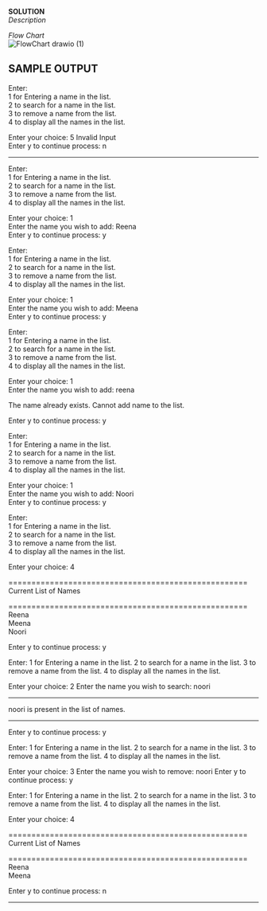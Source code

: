**SOLUTION**  
*Description*  

*Flow Chart*  
![FlowChart drawio (1)](https://user-images.githubusercontent.com/118504536/217501264-a3011f18-e43d-47c2-accf-32f9739f51d6.png)



**SAMPLE OUTPUT**
--------------------------------------------------------------------------------------------------------------------
Enter:  
 1 for Entering a name in the list.  
 2 to search for a name in the list.  
 3 to remove a name from the list.  
 4 to display all the names in the list.  

Enter your choice: 5
Invalid Input    
Enter y to continue process: n  

--------------------------------------------------------------------------------------------------------------------
Enter:  
 1 for Entering a name in the list.  
 2 to search for a name in the list.  
 3 to remove a name from the list.  
 4 to display all the names in the list.  

Enter your choice: 1  
Enter the name you wish to add: Reena  
Enter y to continue process: y  

Enter:  
 1 for Entering a name in the list.  
 2 to search for a name in the list.  
 3 to remove a name from the list.  
 4 to display all the names in the list.  

Enter your choice: 1  
Enter the name you wish to add: Meena  
Enter y to continue process: y  

Enter:  
 1 for Entering a name in the list.  
 2 to search for a name in the list.  
 3 to remove a name from the list.  
 4 to display all the names in the list.  

Enter your choice: 1  
Enter the name you wish to add: reena  

The name already exists. Cannot add name to the list.  

Enter y to continue process: y  

Enter:  
 1 for Entering a name in the list.  
 2 to search for a name in the list.  
 3 to remove a name from the list.  
 4 to display all the names in the list.  

Enter your choice: 1  
Enter the name you wish to add: Noori  
Enter y to continue process: y  

Enter:  
 1 for Entering a name in the list.  
 2 to search for a name in the list.  
 3 to remove a name from the list.  
 4 to display all the names in the list.  

Enter your choice: 4  

====================================================  
                Current List of Names
                
====================================================  
Reena  
Meena  
Noori  

Enter y to continue process: y

Enter:
 1 for Entering a name in the list.
 2 to search for a name in the list.
 3 to remove a name from the list.
 4 to display all the names in the list.

Enter your choice: 2
Enter the name you wish to search: noori

--------------------------------------------------  
noori is present in the list of names.

--------------------------------------------------  

Enter y to continue process: y

Enter:
 1 for Entering a name in the list.
 2 to search for a name in the list.
 3 to remove a name from the list.
 4 to display all the names in the list.

Enter your choice: 3
Enter the name you wish to remove: noori
Enter y to continue process: y

Enter:
 1 for Entering a name in the list.
 2 to search for a name in the list.
 3 to remove a name from the list.
 4 to display all the names in the list.

Enter your choice: 4

====================================================  
                Current List of Names   
                
====================================================  
Reena  
Meena  

Enter y to continue process: n  

--------------------------------------------------------------------------------------------------------------------
